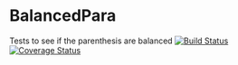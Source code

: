 # BalancedPara
Tests to see if the parenthesis are balanced 
[![Build Status](https://travis-ci.org/vidly15/BalancedPara.svg?branch=master)](https://travis-ci.org/vidly15/BalancedPara)
[![Coverage Status](https://coveralls.io/repos/github/vidly15/BalancedPara/badge.svg?branch=master)](https://coveralls.io/github/vidly15/BalancedPara?branch=master)

